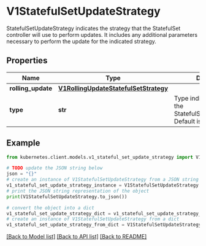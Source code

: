 # V1StatefulSetUpdateStrategy

StatefulSetUpdateStrategy indicates the strategy that the StatefulSet controller will use to perform updates. It includes any additional parameters necessary to perform the update for the indicated strategy.

## Properties

Name | Type | Description | Notes
------------ | ------------- | ------------- | -------------
**rolling_update** | [**V1RollingUpdateStatefulSetStrategy**](V1RollingUpdateStatefulSetStrategy.md) |  | [optional] 
**type** | **str** | Type indicates the type of the StatefulSetUpdateStrategy. Default is RollingUpdate. | [optional] 

## Example

```python
from kubernetes.client.models.v1_stateful_set_update_strategy import V1StatefulSetUpdateStrategy

# TODO update the JSON string below
json = "{}"
# create an instance of V1StatefulSetUpdateStrategy from a JSON string
v1_stateful_set_update_strategy_instance = V1StatefulSetUpdateStrategy.from_json(json)
# print the JSON string representation of the object
print(V1StatefulSetUpdateStrategy.to_json())

# convert the object into a dict
v1_stateful_set_update_strategy_dict = v1_stateful_set_update_strategy_instance.to_dict()
# create an instance of V1StatefulSetUpdateStrategy from a dict
v1_stateful_set_update_strategy_from_dict = V1StatefulSetUpdateStrategy.from_dict(v1_stateful_set_update_strategy_dict)
```
[[Back to Model list]](../README.md#documentation-for-models) [[Back to API list]](../README.md#documentation-for-api-endpoints) [[Back to README]](../README.md)



